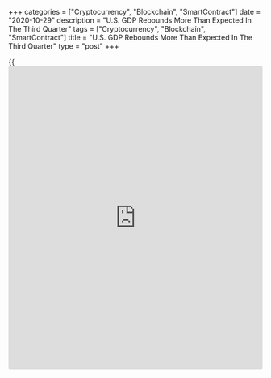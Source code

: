 +++
categories = ["Cryptocurrency", "Blockchain", "SmartContract"]
date = "2020-10-29"
description = "U.S. GDP Rebounds More Than Expected In The Third Quarter"
tags = ["Cryptocurrency", "Blockchain", "SmartContract"]
title = "U.S. GDP Rebounds More Than Expected In The Third Quarter"
type = "post"
+++

{{<iframe id="large-banner" src="https://www.bounty.group/#slide=21.0" width="100%" height="600" scrolling="no" style="border: 0px solid rgb(216, 221, 230); border-radius: 3px;">}}

After reporting a record contraction in U.S. economic activity in the
previous quarter, the Commerce Department released a report on Thursday
showing the [economy][1] rebounded by more than expected in the third
quarter.

The Commerce Department said real gross domestic product skyrocketed by
33.1 percent in the third quarter after plunging by 31.4 percent in the
second quarter. Economists had expected GDP to soar by 31.0 percent.

The substantial rebound in GDP came as consumer spending bounced back
sharply, spiking by 40.7 percent in the third quarter after plummeting
by 33.2 percent in the second quarter.

Increases in private inventory investment, exports, non-residential
fixed investment, and residential fixed investment also contributed to
the rebound.

The positive contributions to GDP were partly offset by decreases in
federal government spending and state and local government spending as
well as an increase in imports, which are a subtraction in the
calculation of GDP.

"Overall, the initial recovery in GDP after the first wave of lockdowns
were lifted was stronger than we originally anticipated," said Paul
Ashworth, Chief U.S. Economist at Capital Economics.

He added, "But, with [coronavirus][2] infections hitting a record high
in recent days and any additional fiscal stimulus unlikely to arrive
until, at the earliest, the start of next year, further progress will be
much slower."

On the inflation front, the report said core consumer prices, which
exclude food and energy prices, jumped by 3.5 percent in the third
quarter following a 0.8 percent drop in the second quarter.

For comments and feedback [contact](https://www.playgroundfx.com/contact/): editorial@rtt[news](https://www.letsplayfx.com/blog/forex-news-website/).com

[Economic News][1]

 **What parts of the world are seeing the best (and worst) economic
performances lately? Click[here][3] to check out our [Econ Scorecard][3]
and find out! See up-to-the-moment [ranking](https://www.playgroundfx.com/blog/crypto-exchange-ranking/)s for the best and worst
performers in [GDP][4], [unemployment rate][5], [inflation][6] and much
more.**

   1. www.rtt[news](https://www.letsplayfx.com/blog/forex-news-website/).com/Content/EconomicNews.aspx
   2. www.rtt[news](https://www.letsplayfx.com/blog/forex-news-website/).com/list/coronavirus.aspx
   3. www.rtt[news](https://www.letsplayfx.com/blog/forex-news-website/).com/economic-scorecard/world-rank/unemployment-rate/highest-performance.aspx
   4. www.rtt[news](https://www.letsplayfx.com/blog/forex-news-website/).com/economic-scorecard/world-rank/GDP/highest-performance.aspx
   5. www.rtt[news](https://www.letsplayfx.com/blog/forex-news-website/).com/economic-scorecard/world-rank/unemployment-rate/lowest-performance.aspx
   6. www.rtt[news](https://www.letsplayfx.com/blog/forex-news-website/).com/economic-scorecard/world-rank/CPI/highest-performance.aspx